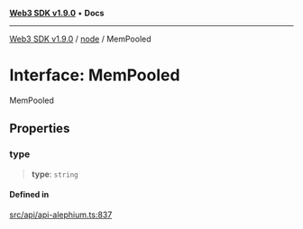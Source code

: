 [**Web3 SDK v1.9.0**](../../../README.md) • **Docs**

***

[Web3 SDK v1.9.0](../../../globals.md) / [node](../README.md) / MemPooled

# Interface: MemPooled

MemPooled

## Properties

### type

> **type**: `string`

#### Defined in

[src/api/api-alephium.ts:837](https://github.com/Mystic-Nayy/alephium-web3/blob/c1afd789a197ce5fe21f08c2965942090157c33d/packages/web3/src/api/api-alephium.ts#L837)
